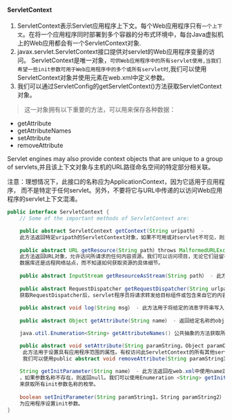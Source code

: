 #### ServletContext

1. ServletContext表示Servlet应用程序上下文。每个Web应用程序只有`一个上下文`。在将一个应用程序同时部署到多个容器的分布式环境中，每台Java虚拟机上的Web应用都会有一个ServletContext对象.
2. javax.servlet.ServletContext接口提供对servlet的Web应用程序变量的访问。 ServletContext是唯一对象，`可供Web应用程序中的所有servlet使用,当我们希望一些init参数可用于Web应用程序中的多个或所有servlet时`,我们可以使用ServletContext对象并使用<context-param>元素在web.xml中定义参数。 
3. 我们可以通过ServletConfig的getServletContext()方法获取ServletContext对象。

> 这一对象拥有以下重要的方法，可以用来保存各种数据：

* getAttribute
* getAttributeNames
* setAttribute
* removeAttribute

Servlet engines may also provide context objects that are unique to a group of servlets,并且该上下文对象与主机的URL路径命名空间的特定部分相关联。

注意：理想情况下，此接口的名称应为ApplicationContext，因为它适用于应用程序，
而不是特定于任何servlet。另外，不要将它与URL中传递的以访问Web应用程序的servlet上下文混淆。

```java
public interface ServletContext {
	// Some of the important methods of ServletContext are:

	public abstract ServletContext getContext(String uripath） - 
	此方法返回特定uripath的ServletContext对象，如果不可用或对servlet不可见，则返回null。
	
	public abstract URL getResource(String path）throws MalformedURLException - 
	此方法返回URL对象，允许访问所请求的任何内容资源。我们可以访问项目，无论它们驻留在本地文件系统，远程文件系统，
	数据库还是远程网络站点，而不知道如何获取资源的具体细节。
	
	public abstract InputStream getResourceAsStream(String path） - 此方法将输入流返回给定资源路径，如果未找到则返回null。
	
	public abstract RequestDispatcher getRequestDispatcher(String urlpath） - 此方法主要用于获取对另一个servlet的引用。
	获取RequestDispatcher后，servlet程序员将请求转发给目标组件或包含来自它的内容。
	
	public abstract void log(String msg） - 此方法用于将给定的消息字符串写入servlet日志文件。
	
	public abstract Object getAttribute(String name） - 返回给定名称的object属性

	java.util.Enumeration<String> getAttributeNames() 公共抽象的方法获取所有属性的枚举

	public abstract void setAttribute(String paramString，Object paramObject） -
	 此方法用于设置具有应用程序范围的属性。有权访问此ServletContext的所有其他servlet都可以访问该属性。
	 我们可以使用public abstract void removeAttribute(String paramString）方法删除属性。
	 
	String getInitParameter(String name） - 此方法返回在web.xml中使用name定义的init参数的String值
	，如果参数名称不存在，则返回null。我们可以使用Enumeration <String> getInitParameterNames(）
	来获取所有init参数名称的枚举。
	
	boolean setInitParameter(String paramString1，String paramString2） - 我们可以使用此方法
	为应用程序设置init参数。
}
```